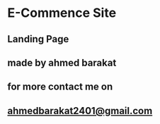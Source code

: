 # E-Commence Site

## Landing Page

## made by ahmed barakat

## for more contact me on

## ahmedbarakat2401@gmail.com
